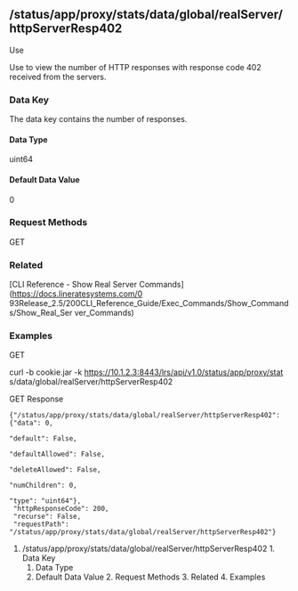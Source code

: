 ## /status/app/proxy/stats/data/global/realServer/httpServerResp402

Use

Use to view the number of HTTP responses with response code 402 received from
the servers.

### Data Key

The data key contains the number of responses.

#### Data Type

uint64

#### Default Data Value

0

### Request Methods

GET

### Related

[CLI Reference - Show Real Server Commands](https://docs.lineratesystems.com/0
93Release_2.5/200CLI_Reference_Guide/Exec_Commands/Show_Commands/Show_Real_Ser
ver_Commands)

### Examples

GET

curl -b cookie.jar -k https://10.1.2.3:8443/lrs/api/v1.0/status/app/proxy/stat
s/data/global/realServer/httpServerResp402

GET Response

    
    {"/status/app/proxy/stats/data/global/realServer/httpServerResp402": {"data": 0,
                                                                           "default": False,
                                                                           "defaultAllowed": False,
                                                                           "deleteAllowed": False,
                                                                           "numChildren": 0,
                                                                           "type": "uint64"},
     "httpResponseCode": 200,
     "recurse": False,
     "requestPath": "/status/app/proxy/stats/data/global/realServer/httpServerResp402"}
    

  1. /status/app/proxy/stats/data/global/realServer/httpServerResp402
    1. Data Key
      1. Data Type
      2. Default Data Value
    2. Request Methods
    3. Related
    4. Examples

